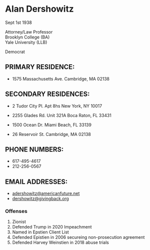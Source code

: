 # Alan Dershowitz

Sept 1st 1938  

Attorney/Law Professor  
Brooklyn College (BA)  
Yale University (LLB)  

Democrat  

## PRIMARY RESIDENCE:
- 1575 Massachusetts Ave.
  Cambridge, MA 02138

## SECONDARY RESIDENCES:
- 2 Tudor City Pl. Apt 8hs
  New York, NY 10017

- 2255 Glades Rd.
  Unit 321A
  Boca Raton, FL 33431

- 1500 Ocean Dr.
  Miami Beach, FL 33139

- 26 Reservoir St.
  Cambridge, MA 02138

## PHONE NUMBERS:
- 617-495-4617
- 212-256-0567

## EMAIL ADDRESSES:
- adershowitz@americanfuture.net
- dershowitz@givingback.org

### Offenses
1. Zionist
2. Defended Trump in 2020 Impeachment
4. Named in Epstien Client List
3. Defended Epistien in 2006 secureing non-prosecution agreement
5. Defended Harvey Weinstien in 2018 abuse trials